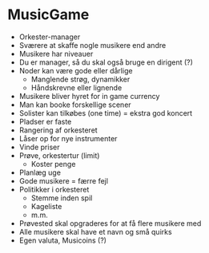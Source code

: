 # MusicGame
- Orkester-manager
- Sværere at skaffe nogle musikere end andre
- Musikere har niveauer
- Du er manager, så du skal også bruge en dirigent (?)
- Noder kan være gode eller dårlige 
    - Manglende strøg, dynamikker
    - Håndskrevne eller lignende
- Musikere bliver hyret for in game currency
- Man kan booke forskellige scener
- Solister kan tilkøbes (one time) = ekstra god koncert
- Pladser er faste
- Rangering af orkesteret
- Låser op for nye instrumenter
- Vinde priser
- Prøve, orkestertur (limit)
    - Koster penge
- Planlæg uge
- Gode musikere = færre fejl
- Politikker i orkesteret
    - Stemme inden spil
    - Kageliste 
    - m.m.
- Prøvested skal opgraderes for at få flere musikere med
- Alle musikere skal have et navn og små quirks
- Egen valuta, Musicoins (?)